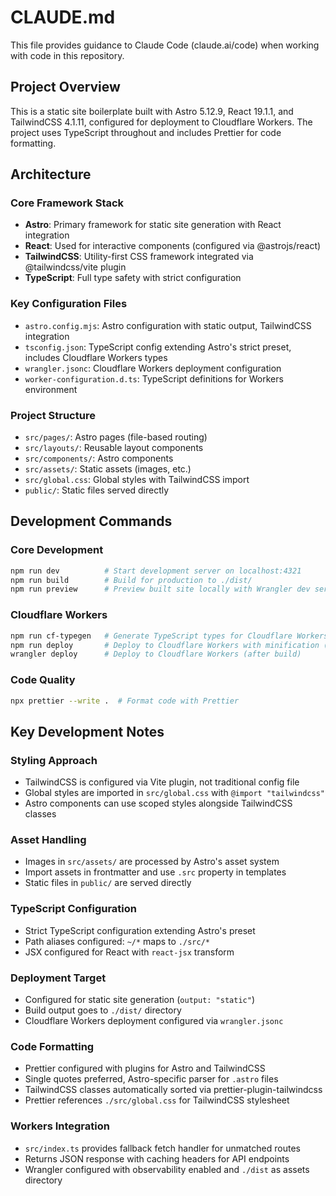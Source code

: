# CLAUDE.md

This file provides guidance to Claude Code (claude.ai/code) when working with code in this repository.

## Project Overview

This is a static site boilerplate built with Astro 5.12.9, React 19.1.1, and TailwindCSS 4.1.11, configured for deployment to Cloudflare Workers. The project uses TypeScript throughout and includes Prettier for code formatting.

## Architecture

### Core Framework Stack
- **Astro**: Primary framework for static site generation with React integration
- **React**: Used for interactive components (configured via @astrojs/react)
- **TailwindCSS**: Utility-first CSS framework integrated via @tailwindcss/vite plugin
- **TypeScript**: Full type safety with strict configuration

### Key Configuration Files
- `astro.config.mjs`: Astro configuration with static output, TailwindCSS integration
- `tsconfig.json`: TypeScript config extending Astro's strict preset, includes Cloudflare Workers types
- `wrangler.jsonc`: Cloudflare Workers deployment configuration
- `worker-configuration.d.ts`: TypeScript definitions for Workers environment

### Project Structure
- `src/pages/`: Astro pages (file-based routing)
- `src/layouts/`: Reusable layout components
- `src/components/`: Astro components
- `src/assets/`: Static assets (images, etc.)
- `src/global.css`: Global styles with TailwindCSS import
- `public/`: Static files served directly

## Development Commands

### Core Development
```bash
npm run dev          # Start development server on localhost:4321
npm run build        # Build for production to ./dist/
npm run preview      # Preview built site locally with Wrangler dev server
```

### Cloudflare Workers
```bash
npm run cf-typegen   # Generate TypeScript types for Cloudflare Workers
npm run deploy       # Deploy to Cloudflare Workers with minification (after build)
wrangler deploy      # Deploy to Cloudflare Workers (after build)
```

### Code Quality
```bash
npx prettier --write .  # Format code with Prettier
```

## Key Development Notes

### Styling Approach
- TailwindCSS is configured via Vite plugin, not traditional config file
- Global styles are imported in `src/global.css` with `@import "tailwindcss"`
- Astro components can use scoped styles alongside TailwindCSS classes

### Asset Handling
- Images in `src/assets/` are processed by Astro's asset system
- Import assets in frontmatter and use `.src` property in templates
- Static files in `public/` are served directly

### TypeScript Configuration
- Strict TypeScript configuration extending Astro's preset
- Path aliases configured: `~/*` maps to `./src/*`
- JSX configured for React with `react-jsx` transform

### Deployment Target
- Configured for static site generation (`output: "static"`)
- Build output goes to `./dist/` directory
- Cloudflare Workers deployment configured via `wrangler.jsonc`

### Code Formatting
- Prettier configured with plugins for Astro and TailwindCSS
- Single quotes preferred, Astro-specific parser for `.astro` files
- TailwindCSS classes automatically sorted via prettier-plugin-tailwindcss
- Prettier references `./src/global.css` for TailwindCSS stylesheet

### Workers Integration
- `src/index.ts` provides fallback fetch handler for unmatched routes
- Returns JSON response with caching headers for API endpoints
- Wrangler configured with observability enabled and `./dist` as assets directory